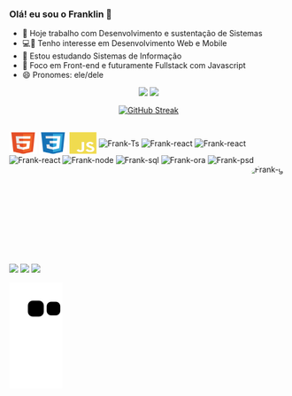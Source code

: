
### Olá! eu sou o Franklin 👋

- 🔭 Hoje trabalho com Desenvolvimento e sustentação de Sistemas
- 💻📱 Tenho interesse em Desenvolvimento Web e Mobile
- 🌱 Estou estudando Sistemas de Informação
- 🎯 Foco em Front-end e futuramente Fullstack com Javascript
- 😄 Pronomes: ele/dele

<div align="center">
  <img height="150em" src="https://github-readme-stats.vercel.app/api?username=franklindrw&show_icons=true&theme=tokyonight&include_all_commits=true&count_private=true"/>
  <img height="150em" src="https://github-readme-stats.vercel.app/api/top-langs/?username=franklindrw&layout=compact&langs_count=6&theme=tokyonight"/>
</div>

<div align="center">
  
[![GitHub Streak](http://github-readme-streak-stats.herokuapp.com?user=franklindrw&theme=tokyonight&hide_border=true&date_format=j%20M%5B%20Y%5D)](https://git.io/streak-stats)
  
</div>
  
<div style="display: inline-block"><br>
  <img align="center" alt="Frank-HTML" height="40" width="50" src="https://raw.githubusercontent.com/devicons/devicon/master/icons/html5/html5-original.svg">
  <img align="center" alt="Frank-CSS" height="40" width="50" src="https://raw.githubusercontent.com/devicons/devicon/master/icons/css3/css3-original.svg">
  <img align="center" alt="Frank-Js" height="40" width="50" src="https://raw.githubusercontent.com/devicons/devicon/master/icons/javascript/javascript-plain.svg">
  <img align="center" alt="Frank-Ts" height="40" width="50" src="https://cdn.jsdelivr.net/gh/devicons/devicon/icons/typescript/typescript-original.svg">
  <img align="center" alt="Frank-react" height="120" width="auto" src="https://cdn.jsdelivr.net/gh/devicons/devicon/icons/nestjs/nestjs-plain-wordmark.svg" />
  <img align="center" alt="Frank-react" height="auto" width="50" src="https://cdn.jsdelivr.net/gh/devicons/devicon/icons/react/react-original-wordmark.svg" />
<img align="center" alt="Frank-react" height="auto" width="50"  src="https://cdn.jsdelivr.net/gh/devicons/devicon/icons/nextjs/nextjs-original.svg" />
  <img align="center" alt="Frank-node" width="80" src="https://cdn.jsdelivr.net/gh/devicons/devicon/icons/nodejs/nodejs-original-wordmark.svg" />
  <img align="center" alt="Frank-sql" height="70" width="50" src="https://cdn.jsdelivr.net/gh/devicons/devicon/icons/mysql/mysql-original-wordmark.svg">
  <img align="center" alt="Frank-ora" height="100" width="60" src="https://cdn.jsdelivr.net/gh/devicons/devicon/icons/oracle/oracle-original.svg" />
  <img align="center" alt="Frank-psd" height="30" width="40" src="https://cdn.jsdelivr.net/gh/devicons/devicon/icons/photoshop/photoshop-line.svg" />
  <img align="right" alt="Frank-gif" height="150" style="border-radius:50px;" src="https://media.discordapp.net/attachments/821520640783417356/894753390184251462/GLITCH_ROBOT.gif">
</div>

  ##
  
<div>
   <a href="https://www.linkedin.com/in/franklindrw" target="_blank"><img src="https://img.shields.io/badge/-LinkedIn-%230077B5?style=for-the-badge&logo=linkedin&logoColor=white" target="_blank"></a> 
  <a href = "mailto:franklindrw@gmail.com"><img src="https://img.shields.io/badge/-Gmail-%23333?style=for-the-badge&logo=gmail&logoColor=white" target="_blank"></a>
  <a href="https://www.instagram.com/franklindrw" target="_blank"><img src="https://img.shields.io/badge/-Instagram-%23E4405F?style=for-the-badge&logo=instagram&logoColor=white" target="_blank"></a>
  
 ![Snake animation](https://github.com/franklindrw/franklindrw/blob/output/github-contribution-grid-snake.svg) 
 
</div>
